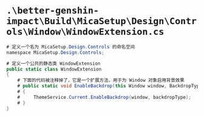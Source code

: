 # `.\better-genshin-impact\Build\MicaSetup\Design\Controls\Window\WindowExtension.cs`

```cs
# 定义一个名为 MicaSetup.Design.Controls 的命名空间
﻿namespace MicaSetup.Design.Controls;

# 定义一个公共的静态类 WindowExtension
public static class WindowExtension
{
    # 下面的代码被注释掉了，它是一个扩展方法，用于为 Window 对象启用背景效果
    # public static void EnableBackdrop(this Window window, BackdropType backdropType = BackdropType.Mica)
    # {
    #     ThemeService.Current.EnableBackdrop(window, backdropType);
    # }
}
```